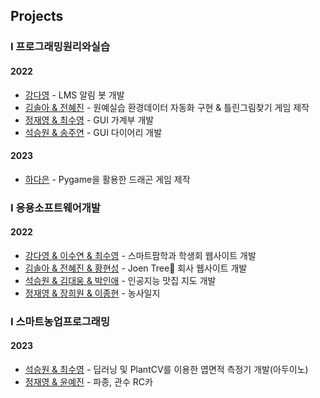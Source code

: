 ## Projects

### I 프로그래밍원리와실습
#### 2022
- [강다영](https://github.com/riverallzero/LmsNotionBot) - LMS 알림 봇 개발
- [김솔아 & 전혜진](https://github.com/ffe4el/2022-1-final-project) - 원예실습 환경데이터 자동화 구현 & 틀린그림찾기 게임 제작
- [정재영 & 최수영](https://github.com/jungjae0/GUI_Moneymanger_2022) - GUI 가계부 개발
- [석승원 & 송주연](https://github.com/EthanSeok/diary) - GUI 다이어리 개발

#### 2023
- [하다은](https://github.com/danuni29/final-project) - Pygame을 활용한 드래곤 게임 제작

### I 응용소프트웨어개발
#### 2022
- [강다영 & 이수연 & 최수영](https://github.com/riverallzero/CouncilWebsite) - 스마트팜학과 학생회 웹사이트 개발
- [김솔아 & 전혜진 & 황현성](https://github.com/ffe4el/DJango_sola) - Joen Tree🌲 회사 웹사이트 개발
- [석승원 & 김대웅 & 박인애](https://ethanseok.github.io/projects/2022/12/20/softeng/) - 인공지능 맛집 지도 개발
- [정재영 & 장희원 & 이종현](https://github.com/jungjae0/Farming-Diary) - 농사일지

### I 스마트농업프로그래밍
#### 2023
- [석승원 & 최수영](https://github.com/EthanSeok/Leaf_Area_Project) - 딥러닝 및 PlantCV를 이용한 엽면적 측정기 개발(아두이노)
- [정재영 & 윤예진](https://github.com/jungjae0/LEC-AgProgramming/tree/main/07_RC) - 파종, 관수 RC카
  
